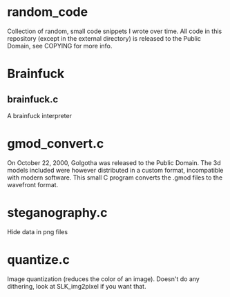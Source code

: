 # random_code

Collection of random, small code snippets I wrote over time. All code in this repository (except in the external directory) is released to the Public Domain, see COPYING for more info.

# Brainfuck

## brainfuck.c

A brainfuck interpreter

# gmod_convert.c

On October 22, 2000, Golgotha was released to the Public Domain. The 3d models included were however distributed in a custom format, incompatible with modern software. This small C program converts the .gmod files to the wavefront format.

# steganography.c

Hide data in png files

# quantize.c

Image quantization (reduces the color of an image). Doesn't do any dithering, look at SLK_img2pixel if you want that.

